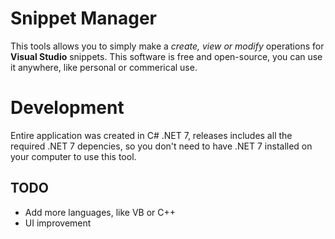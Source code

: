 # Snippet Manager
This tools allows you to simply make a  *create, view or modify* operations for **Visual Studio** snippets. This software is free and open-source, you can use it anywhere, like personal or commerical use.

# Development
Entire application was created in C# .NET 7, releases includes all the required .NET 7 depencies, so you don't need to have .NET 7 installed on your computer to use this tool.

## TODO
- Add more languages, like VB or C++
- UI improvement
